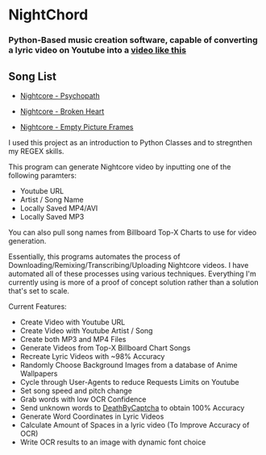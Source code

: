 # NightChord

### Python-Based music creation software, capable of converting a lyric video on Youtube into a [video like this](https://www.youtube.com/watch?v=ZbNzXQX542c)

## Song List

- [Nightcore - Psychopath](https://soundcloud.com/user-367430385/nightcore-psychopath)

- [Nightcore - Broken Heart](https://soundcloud.com/user-367430385/nightcore-broken-heart)

- [Nightcore - Empty Picture Frames](https://soundcloud.com/user-367430385/nightcore-empty-picture-frames)

I used this project as an introduction to Python Classes and to stregnthen my REGEX skills.

This program can generate Nightcore video by inputting one of the following paramters:

 * Youtube URL
 * Artist / Song Name
 * Locally Saved MP4/AVI
 * Locally Saved MP3

You can also pull song names from Billboard Top-X Charts to use for video generation.

Essentially, this programs automates the process of Downloading/Remixing/Transcribing/Uploading Nightcore videos.  I have automated all of these processes using various techniques.  Everything I'm currently using is more of a proof of concept solution rather than a solution that's set to scale.

Current Features:

* Create Video with Youtube URL
* Create Video with Youtube Artist / Song
* Create both MP3 and MP4 Files
* Generate Videos from Top-X Billboard Chart Songs
* Recreate Lyric Videos with ~98% Accuracy
* Randomly Choose Background Images from a database of Anime Wallpapers
* Cycle through User-Agents to reduce Requests Limits on Youtube
* Set song speed and pitch change
* Grab words with low OCR Confidence
* Send unknown words to [DeathByCaptcha](http://www.deathbycaptcha.com/) to obtain 100% Accuracy
* Generate Word Coordinates in Lyric Videos
* Calculate Amount of Spaces in a lyric video (To Improve Accuracy of OCR)
* Write OCR results to an image with dynamic font choice

